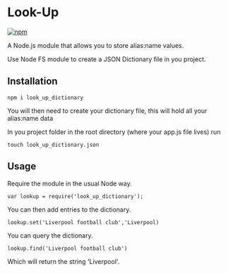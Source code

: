 # Look-Up

[![npm](https://img.shields.io/npm/sibo2000/look-up.svg)]()

A Node.js module that allows you to store alias:name values.

Use Node FS module to create a JSON Dictionary file in you project.

## Installation  

`npm i look_up_dictionary`

You will then need to create your dictionary file, this will hold all your alias:name data

In you project folder in the root directory (where your app.js file lives) run

`touch look_up_dictionary.json`

## Usage  

Require the module in the usual Node way.

`var lookup = require('look_up_dictionary');`

You can then add entries to the dictionary.

`lookup.set('Liverpool football club','Liverpool)`

You can query the dictionary.

`lookup.find('Liverpool football club')`

Which will return the string 'Liverpool'.


